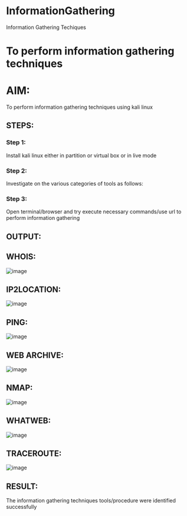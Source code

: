 # InformationGathering
Information Gathering Techiques

# To perform information gathering techniques

# AIM:

To perform information gathering techniques using kali linux 

## STEPS:

### Step 1:

Install kali linux either in partition or virtual box or in live mode

### Step 2:

Investigate on the various categories of tools as follows:

### Step 3:
Open terminal/browser and try execute necessary commands/use url to perform information gathering


## OUTPUT:
## WHOIS:
![image](https://github.com/SABARI005/InformationGathering/assets/118660461/cd7acea6-4a7d-4018-ab6c-b0b09682d042)

## IP2LOCATION:
![image](https://github.com/SABARI005/InformationGathering/assets/118660461/59bdb2b6-762c-497a-8a56-21213f6ddf6f)

## PING:
![image](https://github.com/SABARI005/InformationGathering/assets/118660461/42fba06d-5f64-4944-9caa-b239fb5397ac)

## WEB ARCHIVE:
![image](https://github.com/SABARI005/InformationGathering/assets/118660461/87561334-52bd-45e9-9a18-7489f871a708)

## NMAP:
![image](https://github.com/SABARI005/InformationGathering/assets/118660461/04e37630-aeff-4ae7-ac0c-4bccb6d91787)

## WHATWEB:
![image](https://github.com/SABARI005/InformationGathering/assets/118660461/6bf7bc99-4c76-4e01-b90c-8eb4e9df26af)

## TRACEROUTE:
![image](https://github.com/SABARI005/InformationGathering/assets/118660461/bbb3360f-dd9b-4176-af03-92caad94006d)

## RESULT:
The information gathering techniques tools/procedure were  identified successfully
